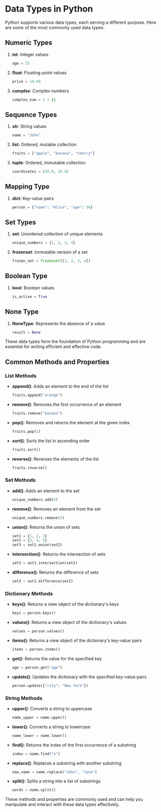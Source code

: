 # Data Types in Python

Python supports various data types, each serving a different purpose. Here are some of the most commonly used data types:

## Numeric Types
1. **int**: Integer values
    ```python
    age = 25
    ```
2. **float**: Floating-point values
    ```python
    price = 19.99
    ```
3. **complex**: Complex numbers
    ```python
    complex_num = 1 + 2j
    ```

## Sequence Types
1. **str**: String values
    ```python
    name = "John"
    ```
2. **list**: Ordered, mutable collection
    ```python
    fruits = ["apple", "banana", "cherry"]
    ```
3. **tuple**: Ordered, immutable collection
    ```python
    coordinates = (10.0, 20.0)
    ```

## Mapping Type
1. **dict**: Key-value pairs
    ```python
    person = {"name": "Alice", "age": 30}
    ```

## Set Types
1. **set**: Unordered collection of unique elements
    ```python
    unique_numbers = {1, 2, 3, 4}
    ```
2. **frozenset**: Immutable version of a set
    ```python
    frozen_set = frozenset([1, 2, 3, 4])
    ```

## Boolean Type
1. **bool**: Boolean values
    ```python
    is_active = True
    ```

## None Type
1. **NoneType**: Represents the absence of a value
    ```python
    result = None
    ```

These data types form the foundation of Python programming and are essential for writing efficient and effective code.

## Common Methods and Properties

### List Methods
- **append()**: Adds an element to the end of the list
    ```python
    fruits.append("orange")
    ```
- **remove()**: Removes the first occurrence of an element
    ```python
    fruits.remove("banana")
    ```
- **pop()**: Removes and returns the element at the given index
    ```python
    fruits.pop(1)
    ```
- **sort()**: Sorts the list in ascending order
    ```python
    fruits.sort()
    ```
- **reverse()**: Reverses the elements of the list
    ```python
    fruits.reverse()
    ```

### Set Methods
- **add()**: Adds an element to the set
    ```python
    unique_numbers.add(5)
    ```
- **remove()**: Removes an element from the set
    ```python
    unique_numbers.remove(3)
    ```
- **union()**: Returns the union of sets
    ```python
    set1 = {1, 2, 3}
    set2 = {3, 4, 5}
    set3 = set1.union(set2)
    ```
- **intersection()**: Returns the intersection of sets
    ```python
    set3 = set1.intersection(set2)
    ```
- **difference()**: Returns the difference of sets
    ```python
    set3 = set1.difference(set2)
    ```

### Dictionary Methods
- **keys()**: Returns a view object of the dictionary's keys
    ```python
    keys = person.keys()
    ```
- **values()**: Returns a view object of the dictionary's values
    ```python
    values = person.values()
    ```
- **items()**: Returns a view object of the dictionary's key-value pairs
    ```python
    items = person.items()
    ```
- **get()**: Returns the value for the specified key
    ```python
    age = person.get("age")
    ```
- **update()**: Updates the dictionary with the specified key-value pairs
    ```python
    person.update({"city": "New York"})
    ```

### String Methods
- **upper()**: Converts a string to uppercase
    ```python
    name_upper = name.upper()
    ```
- **lower()**: Converts a string to lowercase
    ```python
    name_lower = name.lower()
    ```
- **find()**: Returns the index of the first occurrence of a substring
    ```python
    index = name.find("o")
    ```
- **replace()**: Replaces a substring with another substring
    ```python
    new_name = name.replace("John", "Jane")
    ```
- **split()**: Splits a string into a list of substrings
    ```python
    words = name.split()
    ```

These methods and properties are commonly used and can help you manipulate and interact with these data types effectively.